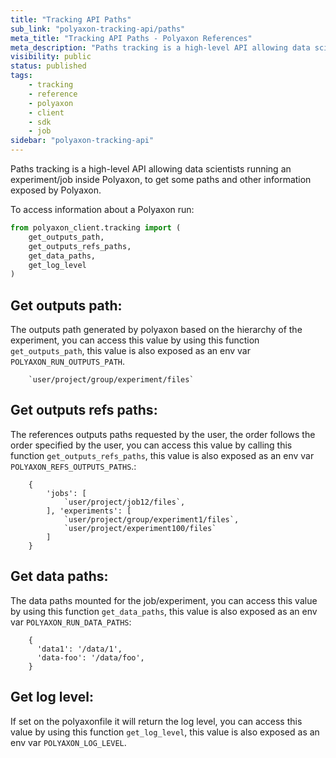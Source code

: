 ```yaml
---
title: "Tracking API Paths"
sub_link: "polyaxon-tracking-api/paths"
meta_title: "Tracking API Paths - Polyaxon References"
meta_description: "Paths tracking is a high-level API allowing data scientists running an experiment/job inside Polyaxon, to get some paths and other information exposed by Polyaxon."
visibility: public
status: published
tags:
    - tracking
    - reference
    - polyaxon
    - client
    - sdk
    - job
sidebar: "polyaxon-tracking-api"
---
```


Paths tracking is a high-level API allowing data scientists running an experiment/job inside Polyaxon, to get some paths and other information exposed by Polyaxon.

To access information about a Polyaxon run:

```python
from polyaxon_client.tracking import (
    get_outputs_path,
    get_outputs_refs_paths,
    get_data_paths,
    get_log_level
)
``` 


## Get outputs path: 

The outputs path generated by polyaxon based on the hierarchy of the experiment,
you can access this value by using this function `get_outputs_path`, 
this value is also exposed as an env var `POLYAXON_RUN_OUTPUTS_PATH`.

        `user/project/group/experiment/files`


## Get outputs refs paths: 

The references outputs paths requested by the user, the order follows the order specified by the user, 
you can access this value by calling this function `get_outputs_refs_paths`, 
this value is also exposed as an env var `POLYAXON_REFS_OUTPUTS_PATHS`.:

        {
            'jobs': [
                `user/project/job12/files`,
            ], 'experiments': [
                `user/project/group/experiment1/files`,
                `user/project/experiment100/files`
            ]
        }


## Get data paths: 

The data paths mounted for the job/experiment, 
you can access this value by using this function `get_data_paths`, 
this value is also exposed as an env var `POLYAXON_RUN_DATA_PATHS`:

        {
          'data1': '/data/1',
          'data-foo': '/data/foo',
        }


## Get log level: 

If set on the polyaxonfile it will return the log level,
you can access this value by using this function `get_log_level`, 
this value is also exposed as an env var `POLYAXON_LOG_LEVEL`.

